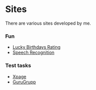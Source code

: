 # Sites
There are various sites developed by me.

### Fun
- [Lucky Birthdays Rating](https://yota.ninja/sites/lucky-birthday/)
- [Speech Recognition](https://yota.ninja/sites/speech-recognition/)

### Test tasks
- [Xpage](https://yota.ninja/sites/xpage/)
- [GuruGrupp](https://yota.ninja/sites/gurugrupp/)

